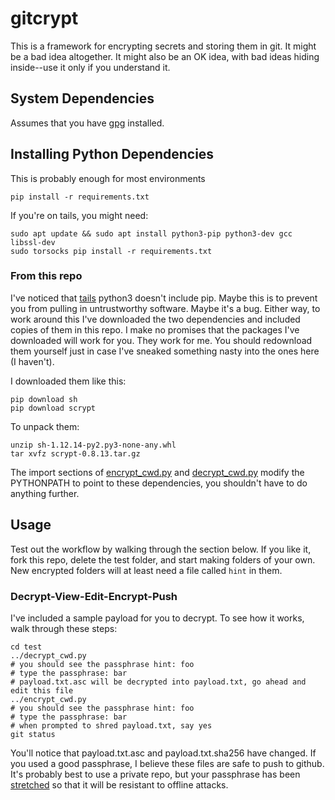 # gitcrypt

This is a framework for encrypting secrets and storing them in git.  It might be a bad idea altogether.  It might also be an OK idea, with bad ideas hiding inside--use it only if you understand it.

## System Dependencies

Assumes that you have [gpg](https://gnupg.org/download/) installed.

## Installing Python Dependencies

This is probably enough for most environments
```
pip install -r requirements.txt
```

If you're on tails, you might need:
```
sudo apt update && sudo apt install python3-pip python3-dev gcc libssl-dev
sudo torsocks pip install -r requirements.txt
```

### From this repo

I've noticed that [tails](https://tails.boum.org/) python3 doesn't include pip.  Maybe this is to prevent you from pulling in untrustworthy software.  Maybe it's a bug.  Either way, to work around this I've downloaded the two dependencies and included copies of them in this repo.  I make no promises that the packages I've downloaded will work for you.  They work for me.  You should redownload them yourself just in case I've sneaked something nasty into the ones here (I haven't).

I downloaded them like this:
```
pip download sh
pip download scrypt
```

To unpack them:
```
unzip sh-1.12.14-py2.py3-none-any.whl
tar xvfz scrypt-0.8.13.tar.gz
```

The import sections of [encrypt_cwd.py](encrypt_cwd.py) and [decrypt_cwd.py](decrypt_cwd.py) modify the PYTHONPATH to point to these dependencies, you shouldn't have to do anything further.

## Usage

Test out the workflow by walking through the section below.  If you like it, fork this repo, delete the test folder, and start making folders of your own.  New encrypted folders will at least need a file called `hint` in them.

### Decrypt-View-Edit-Encrypt-Push

I've included a sample payload for you to decrypt. To see how it works, walk through these steps:

```
cd test
../decrypt_cwd.py
# you should see the passphrase hint: foo
# type the passphrase: bar
# payload.txt.asc will be decrypted into payload.txt, go ahead and edit this file
../encrypt_cwd.py
# you should see the passphrase hint: foo
# type the passphrase: bar
# when prompted to shred payload.txt, say yes
git status
```

You'll notice that payload.txt.asc and payload.txt.sha256 have changed.  If you used a good passphrase, I believe these files are safe to push to github.  It's probably best to use a private repo, but your passphrase has been [stretched](https://en.wikipedia.org/wiki/Key_stretching) so that it will be resistant to offline attacks.


